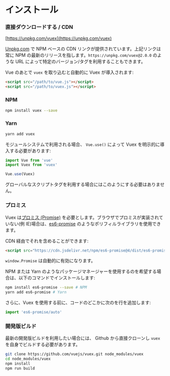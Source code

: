 # インストール

### 直接ダウンロードする / CDN

[https://unpkg.com/vuex](https://unpkg.com/vuex)

<!--email_off-->
[Unpkg.com](https://unpkg.com) で NPM ベースの CDN リンクが提供されています。上記リンクは常に NPM の最新のリリースを指します。`https://unpkg.com/vuex@2.0.0` のような URL によって特定のバージョン/タグを利用することもできます。
<!--/email_off-->

Vue のあとで `vuex` を取り込むと自動的に Vuex が導入されます:

``` html
<script src="/path/to/vue.js"></script>
<script src="/path/to/vuex.js"></script>
```

### NPM

``` bash
npm install vuex --save
```

### Yarn

``` bash
yarn add vuex
```

モジュールシステムで利用される場合、 `Vue.use()` によって Vuex を明示的に導入する必要があります:

``` js
import Vue from 'vue'
import Vuex from 'vuex'

Vue.use(Vuex)
```

グローバルなスクリプトタグを利用する場合にはこのようにする必要はありません。

### プロミス

Vuex は[プロミス (Promise)](https://developer.mozilla.org/en-US/docs/Web/JavaScript/Guide/Using_promises) を必要とします。ブラウザでプロミスが実装されていない(例 IE)場合は、[es6-promise](https://github.com/stefanpenner/es6-promise) のようなポリフィルライブラリを使用できます。

CDN 経由でそれを含めることができます:

``` html
<script src="https://cdn.jsdelivr.net/npm/es6-promise@4/dist/es6-promise.auto.js"></script>
```

`window.Promise` は自動的に有効になります。

NPM または Yarn のようなパッケージマネージャーを使用するのを希望する場合は、以下のコマンドでインストールします:

``` bash
npm install es6-promise --save # NPM
yarn add es6-promise # Yarn
```

さらに、Vuex を使用する前に、コードのどこかに次のを行を追加します:

``` js
import 'es6-promise/auto'
```

### 開発版ビルド

最新の開発版ビルドを利用したい場合には、 Github から直接クローンし `vuex` を自身でビルドする必要があります。

``` bash
git clone https://github.com/vuejs/vuex.git node_modules/vuex
cd node_modules/vuex
npm install
npm run build
```
